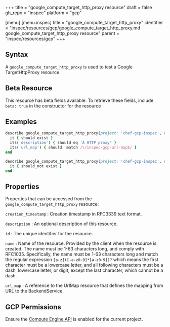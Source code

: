 +++
title = "google_compute_target_http_proxy resource"
draft = false
gh_repo = "inspec"
platform = "gcp"

[menu]
  [menu.inspec]
    title = "google_compute_target_http_proxy"
    identifier = "inspec/resources/gcp/google_compute_target_http_proxy.md google_compute_target_http_proxy resource"
    parent = "inspec/resources/gcp"
+++

## Syntax

A `google_compute_target_http_proxy` is used to test a Google TargetHttpProxy resource

## Beta Resource

This resource has beta fields available. To retrieve these fields, include `beta: true` in the constructor for the resource

## Examples

```ruby
describe google_compute_target_http_proxy(project: 'chef-gcp-inspec', name: 'inspec-gcp-http-proxy') do
  it { should exist }
  its('description') { should eq 'A HTTP proxy' }
  its('url_map') { should  match /\/inspec-gcp-url-map$/ }
end

describe google_compute_target_http_proxy(project: 'chef-gcp-inspec', name: 'nonexistent') do
  it { should_not exist }
end
```

## Properties

Properties that can be accessed from the `google_compute_target_http_proxy` resource:

`creation_timestamp`
: Creation timestamp in RFC3339 text format.

`description`
: An optional description of this resource.

`id`
: The unique identifier for the resource.

`name`
: Name of the resource. Provided by the client when the resource is created. The name must be 1-63 characters long, and comply with RFC1035. Specifically, the name must be 1-63 characters long and match the regular expression `[a-z]([-a-z0-9]*[a-z0-9])?` which means the first character must be a lowercase letter, and all following characters must be a dash, lowercase letter, or digit, except the last character, which cannot be a dash.

`url_map`
: A reference to the UrlMap resource that defines the mapping from URL to the BackendService.

## GCP Permissions

Ensure the [Compute Engine API](https://console.cloud.google.com/apis/library/compute.googleapis.com/) is enabled for the current project.
